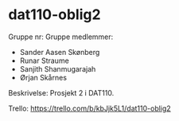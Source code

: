 # dat110-oblig2

Gruppe nr:
Gruppe medlemmer:
- Sander Aasen Skønberg
- Runar Straume
- Sanjith Shanmugarajah
- Ørjan Skårnes

Beskrivelse: Prosjekt 2 i DAT110.

Trello: https://trello.com/b/kbJjk5L1/dat110-oblig2
